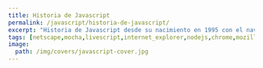 ```yaml
---
title: Historia de Javascript
permalink: /javascript/historia-de-javascript/
excerpt: "Historia de Javascript desde su nacimiento en 1995 con el navegador Netscape, pasando por la evolución del estándar ECMA-262 hasta nuestros días."
tags: [netscape,mocha,livescript,internet_explorer,nodejs,chrome,mozilla,ecma,ecmascript,ecma_262]
image:
  path: /img/covers/javascript-cover.jpg
---
```

